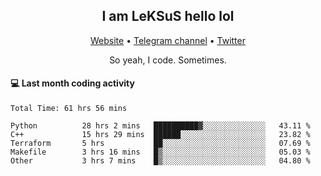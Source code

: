 <h2 align="center">I am LeKSuS hello lol</h2>
<div align="center">
  <a href="https://leksus.net">Website</a> •
  <a href="https://t.me/leksus_was_here">Telegram channel</a> •
  <a href="https://twitter.com/___LeKSuS___">Twitter</a>
</div>
<p align="center">So yeah, I code. Sometimes.</p>

#### :computer: Last month coding activity
<!--START_SECTION:waka-->

```text
Total Time: 61 hrs 56 mins

Python          28 hrs 2 mins   ██████████▓░░░░░░░░░░░░░░   43.11 %
C++             15 hrs 29 mins  ██████░░░░░░░░░░░░░░░░░░░   23.82 %
Terraform       5 hrs           ██░░░░░░░░░░░░░░░░░░░░░░░   07.69 %
Makefile        3 hrs 16 mins   █▒░░░░░░░░░░░░░░░░░░░░░░░   05.03 %
Other           3 hrs 7 mins    █▒░░░░░░░░░░░░░░░░░░░░░░░   04.80 %
```

<!--END_SECTION:waka-->

<!-- flag{4_l0t_0f_1nter35t1ng_th1ng5_4r3_1n_publ1c_d0m41n} -->

